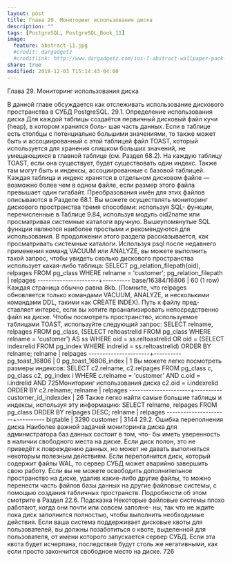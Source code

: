 ```yaml
---
layout: post
title: Глава 29. Мониторинг использования диска
description: ""
tags: [PostgreSQL, PostgreSQL_Book_11]
image:
  feature: abstract-11.jpg
  #credit: dargadgetz
  #creditlink: http://www.dargadgetz.com/ios-7-abstract-wallpaper-pack-for-iphone-5-and-ipod-touch-retina/
share: true
modified: 2018-12-03 T15:14:43-04:00
---
```


Глава 29. Мониторинг использования диска

В данной главе обсуждается как отслеживать использование дискового пространства в СУБД
PostgreSQL.
29.1. Определение использования диска
Для каждой таблицы создаётся первичный дисковый файл кучи (heap), в котором хранится боль-
шая часть данных. Если в таблице есть столбцы с потенциально большими значениями, то также
может быть и ассоциированный с этой таблицей файл TOAST, который используется для хранения
слишком больших значений, не умещающихся в главной таблице (см. Раздел  68.2). На каждую
таблицу TOAST, если она существует, будет существовать один индекс. Также там могут быть и
индексы, ассоциированные с базовой таблицей. Каждая таблица и индекс хранятся в отдельном
дисковом файле — возможно более чем в одном файле, если размер этого файла превышает один
гигабайт. Преобразования имён для этих файлов описываются в Разделе 68.1.
Вы можете осуществлять мониторинг дискового пространства тремя способами: используя SQL-
функции, перечисленные в Таблице 9.84, используя модуль oid2name или просматривая системные
каталоги вручную. Вышеупомянутые SQL функции являются наиболее простыми и рекомендуются
для использования. В продолжении этого раздела рассказывается, как просматривать системные
каталоги.
Используя psql после недавнего применения команд VACUUM или ANALYZE, вы можете выполнить
такой запрос, чтобы увидеть сколько дискового пространства использует какая-либо таблица:
SELECT pg_relation_filepath(oid), relpages FROM pg_class WHERE relname = 'customer';
pg_relation_filepath | relpages
----------------------+----------
base/16384/16806
|
60
(1 row)
Каждая страница обычно равна 8kb. (Помните, что relpages обновляется только командами
VACUUM, ANALYZE, и несколькими командами DDL, такими как CREATE INDEX). Путь к файлу пред-
ставляет интерес, если вы хотите проанализировать непосредственно файл на диске.
Чтобы посмотреть пространство, используемое таблицами TOAST, используйте следующий запрос:
SELECT relname, relpages
FROM pg_class,
(SELECT reltoastrelid
FROM pg_class
WHERE relname = 'customer') AS ss
WHERE oid = ss.reltoastrelid OR
oid = (SELECT indexrelid
FROM pg_index
WHERE indrelid = ss.reltoastrelid)
ORDER BY relname;
relname
| relpages
----------------------+----------
pg_toast_16806
|
0
pg_toast_16806_index |
1
Вы можете легко посмотреть размеры индексов:
SELECT c2.relname, c2.relpages
FROM pg_class c, pg_class c2, pg_index i
WHERE c.relname = 'customer' AND
c.oid = i.indrelid AND
725Мониторинг использования диска
c2.oid = i.indexrelid
ORDER BY c2.relname;
relname
| relpages
----------------------+----------
customer_id_indexdex |
26
Также легко найти самые большие таблицы и индексы, используя эту информацию:
SELECT relname, relpages
FROM pg_class
ORDER BY relpages DESC;
relname
| relpages
----------------------+----------
bigtable
|
3290
customer
|
3144
29.2. Ошибка переполнения диска
Наиболее важной задачей мониторинга диска для администратора баз данных состоит в том, что-
бы иметь уверенность в наличии свободного места на диске. Если диск полон, это не приведёт
к повреждению данных, но может не давать выполняться некоторым полезным действиям. Если
переполнится диск, который содержит файлы WAL, то сервер СУБД может аварийно завершить
свою работу.
Если вы не можете освободить дополнительное пространство на диске, удалив какие-либо другие
файлы, то можно перенести часть файлов базы данных на другие файловые системы, с помощью
создания табличных пространств. Подробности об этом смотрите в Раздел 22.6.
Подсказка
Некоторые файловые системы плохо работают, когда они почти или совсем заполне-
ны, так что не ждите пока диск заполнится полностью, чтобы выполнить необходимые
действия.
Если ваша система поддерживает дисковые квоты для пользователей, вы должны позаботиться о
квоте, выделенной для пользователя, от имени которого запускается сервер СУБД. Если эта квота
будет исчерпана, последствия будут столь же негативными, как если просто закончится свободное
место на диске.
726
